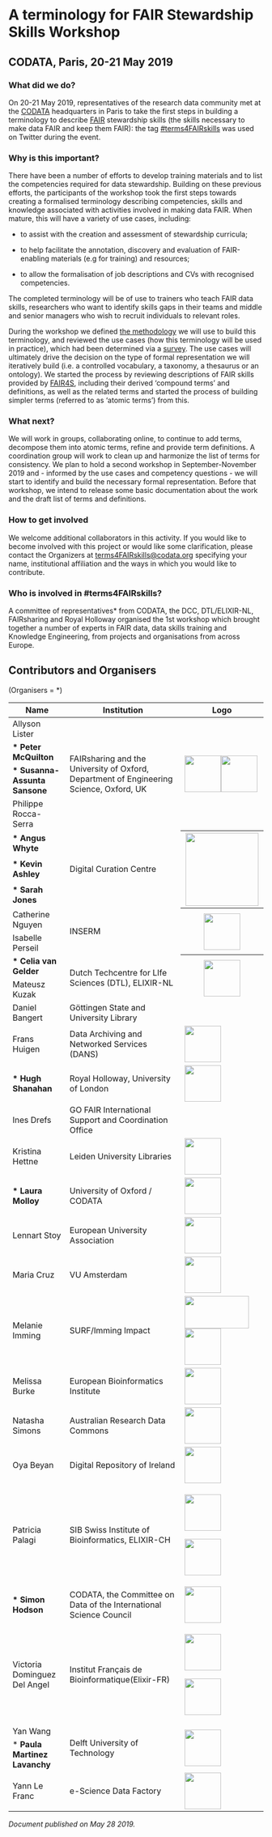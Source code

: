 # A terminology for FAIR Stewardship Skills Workshop

## CODATA, Paris, 20-21 May 2019

### **What did we do?**

On 20-21 May 2019, representatives of the research data community met at
the [<span class="underline">CODATA</span>](http://www.codata.org/)
headquarters in Paris to take the first steps in building a terminology
to describe
[<span class="underline">FAIR</span>](https://www.nature.com/articles/sdata201618)
stewardship skills (the skills necessary to make data FAIR and keep them
FAIR): the tag
[<span class="underline">\#terms4FAIRskills</span>](https://twitter.com/search?q=%23terms4FAIRskills&src=tyah)
was used on Twitter during the event.

### **Why is this important?**

There have been a number of efforts to develop training materials and to
list the competencies required for data stewardship. Building on these
previous efforts, the participants of the workshop took the first steps
towards creating a formalised terminology describing competencies,
skills and knowledge associated with activities involved in making data
FAIR. When mature, this will have a variety of use cases, including:

  -  to assist with the creation and assessment of stewardship
     curricula;

  -  to help facilitate the annotation, discovery and evaluation of
     FAIR-enabling materials (e.g for training) and resources;

  -  to allow the formalisation of job descriptions and CVs with
     recognised competencies.

The completed terminology will be of use to trainers who teach FAIR data
skills, researchers who want to identify skills gaps in their teams and
middle and senior managers who wish to recruit individuals to relevant
roles.

During the workshop we defined [<span class="underline">the
methodology</span>](https://drive.google.com/file/d/1mnyIUo1Zx9hUftvkJQnOZlNUnzslezZb/view?usp=sharing)
we will use to build this terminology, and reviewed the use cases (how
this terminology will be used in practice), which had been determined
via a
[<span class="underline">survey</span>](https://github.com/hughshanahan/FAIRTerminologySurveyAnalysis).
The use cases will ultimately drive the decision on the type of formal
representation we will iteratively build (i.e. a controlled vocabulary,
a taxonomy, a thesaurus or an ontology). We started the process by
reviewing descriptions of FAIR skills provided by
[<span class="underline">FAIR4S</span>](https://eoscpilot.eu/content/d75-strategy-sustainable-development-skills-and-capabilities),
including their derived ‘compound terms’ and definitions, as well as the
related terms and started the process of building simpler terms
(referred to as ‘atomic terms’) from this.

### **What next?**

We will work in groups, collaborating online, to continue to add terms,
decompose them into atomic terms, refine and provide term definitions. A
coordination group will work to clean up and harmonize the list of terms
for consistency. We plan to hold a second workshop in September-November
2019 and - informed by the use cases and competency questions - we will
start to identify and build the necessary formal representation. Before
that workshop, we intend to release some basic documentation about the
work and the draft list of terms and definitions.

### **How to get involved**

We welcome additional collaborators in this activity. If you would like
to become involved with this project or would like some clarification,
please contact the Organizers at
[<span class="underline">terms4FAIRskills@codata.org</span>](mailto:terms4FAIRskills@codata.org)
specifying your name, institutional affiliation and the ways in which
you would like to contribute.

### **Who is involved in \#terms4FAIRskills?**

A committee of representatives\* from CODATA, the DCC, DTL/ELIXIR-NL,
FAIRsharing and Royal Holloway organised the 1st workshop which brought
together a number of experts in FAIR data, data skills training and
Knowledge Engineering, from projects and organisations from across
Europe.

## Contributors and Organisers 
(Organisers = \*)

<table>

<thead>
<tr class="header">
<th><strong>Name</strong></th>
<th><strong>Institution</strong></th>
<th><strong>Logo</strong></th>
</tr>
</thead>
<tbody>
<tr class="odd">
<td>Allyson Lister</td>
<td rowspan="4">
FAIRsharing and the University of Oxford, Department of Engineering Science, Oxford, UK
</td>
<td rowspan="4">
<img src="InitialAnnouncement/images/image10.png" style="width:0.75in;" /><img src="InitialAnnouncement/images/image8.png" style="width:0.75in" />
</td>
</tr>
<tr class="even">
<td><strong>* Peter McQuilton</strong></td>
</tr>
<tr class="odd">
<td><strong>* Susanna-Assunta Sansone</strong></td>

</tr>
<tr class="even">
<td>Philippe Rocca-Serra</td>
</tr>
<tr class="odd">
<td><strong>* Angus Whyte</strong></td>
<td rowspan="3">
Digital Curation Centre
</td>
<th rowspan="3"><img src="InitialAnnouncement/images/dcc.png" style="width:1.5in;" />
</th>
</tr>
<tr class="even">
<td><strong>* Kevin Ashley</strong></td>
</tr>
<tr class="odd">
<td><strong>* Sarah Jones</strong></td>
</tr>
<tr class="even">
<td>Catherine Nguyen</td>
<td rowspan="2">INSERM
</td>
<th rowspan="2">
<img src="InitialAnnouncement/images/image2.png" style="width:0.75in" />
</th>
</tr>
<tr class="odd">
<td>Isabelle Perseil</td>
</tr>
<tr class="even">
<td><strong>* Celia van Gelder</strong></td>
<td rowspan="2">
Dutch Techcentre for LIfe Sciences (DTL), ELIXIR-NL
</td>
<th rowspan="2">
<img src="InitialAnnouncement/images/image11.png" style="width:0.75in" />
</th>
</tr>
<tr class="odd">
<td>Mateusz Kuzak</td>
</tr>
<tr class="even">
<td>Daniel Bangert</td>
<td>Göttingen State and University Library</td>
<td></td>
</tr>
<tr class="odd">
<td>Frans Huigen</td>
<td>Data Archiving and Networked Services (DANS)</td>
<td><img src="InitialAnnouncement/images/image9.png" style="width:0.75in" /></td>
</tr>
<tr class="even">
<td><strong>* Hugh Shanahan</strong></td>
<td>Royal Holloway, University of London</td>
<td><img src="InitialAnnouncement/images/image3.jpg" style="width:0.75in" /></td>
</tr>
<tr class="odd">
<td>Ines Drefs</td>
<td>GO FAIR International Support and Coordination Office</td>
<td></td>
</tr>
<tr class="even">
<td>Kristina Hettne</td>
<td>Leiden University Libraries</td>
<td><img src="InitialAnnouncement/images/image5.png" style="width:0.75in" /></td>
</tr>
<tr class="odd">
<td><strong>* Laura Molloy</strong></td>
<td>University of Oxford / CODATA</td>
<td><img src="InitialAnnouncement/images/image8.png" style="width:0.75in" /></td>
</tr>
<tr class="even">
<td>Lennart Stoy</td>
<td>European University Association</td>
<td><img src="InitialAnnouncement/images/image12.png" style="width:0.75in" /></td>
</tr>
<tr class="odd">
<td>Maria Cruz</td>
<td>VU Amsterdam</td>
<td><img src="InitialAnnouncement/images/image15.png" style="width:0.75in" /></td>
</tr>
<tr class="even">
<td>Melanie Imming</td>
<td>SURF/Imming Impact</td>
<td><img src="InitialAnnouncement/images/image16.jpg" style="width:1.32813in;height:0.66715in" /><img src="InitialAnnouncement/images/image18.jpg" style="width:0.75in" /></td>
</tr>
<tr class="odd">
<td>Melissa Burke</td>
<td>European Bioinformatics Institute</td>
<td><img src="InitialAnnouncement/images/image7.jpg" style="width:0.75in" /></td>
</tr>
<tr class="even">
<td>Natasha Simons</td>
<td>Australian Research Data Commons</td>
<td><img src="InitialAnnouncement/images/image19.png" style="width:0.75in" /></td>
</tr>
<tr class="odd">
<td>Oya Beyan</td>
<td>Digital Repository of Ireland</td>
<td><img src="InitialAnnouncement/images/image20.png" style="width:0.75in" /></td>
</tr>
<tr class="even">
<td>Patricia Palagi</td>
<td>SIB Swiss Institute of Bioinformatics, ELIXIR-CH</td>
<td><p><img src="InitialAnnouncement/images/image1.jpg" style="width:0.75in" /></p>
<p><img src="InitialAnnouncement/images/image6.png" style="width:0.75in" /></p></td>
</tr>
<tr class="odd">
<td><strong>* Simon Hodson</strong></td>
<td>CODATA, the Committee on Data of the International Science Council</td>
<td><img src="InitialAnnouncement/images/image13.png" style="width:0.75in" /></td>
</tr>
<tr class="even">
<td>Victoria Dominguez Del Angel</td>
<td>Institut Français de Bioinformatique(Elixir-FR)</td>
<td><p><img src="InitialAnnouncement/images/image4.jpg" style="width:0.75in" /></p>
<p><img src="InitialAnnouncement/images/image22.png" style="width:0.75in" /></p></td>
</tr>
<tr class="odd">
<td>Yan Wang</td>
<td rowspan="2">Delft University of Technology</td>
<td rowspan="2"><img src="InitialAnnouncement/images/image21.png" style="width:0.75in" /></td>
</tr>
<tr class="even">
<td>* <strong>Paula Martinez Lavanchy</strong></td>
</tr>
<tr class="odd">
<td>Yann Le Franc</td>
<td>e-Science Data Factory</td>
<td><img src="InitialAnnouncement/images/image14.png" style="width:0.75in" /></td>
</tr>
</tbody>

</table>

_Document published on May 28 2019._
